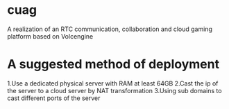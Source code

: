 # cuag
A realization of an RTC communication, collaboration and cloud gaming platform based on Volcengine
# A suggested method of deployment
1.Use a dedicated physical server with RAM at least 64GB
2.Cast the ip of the server to a cloud server by NAT transformation
3.Using sub domains to cast different ports of the server
